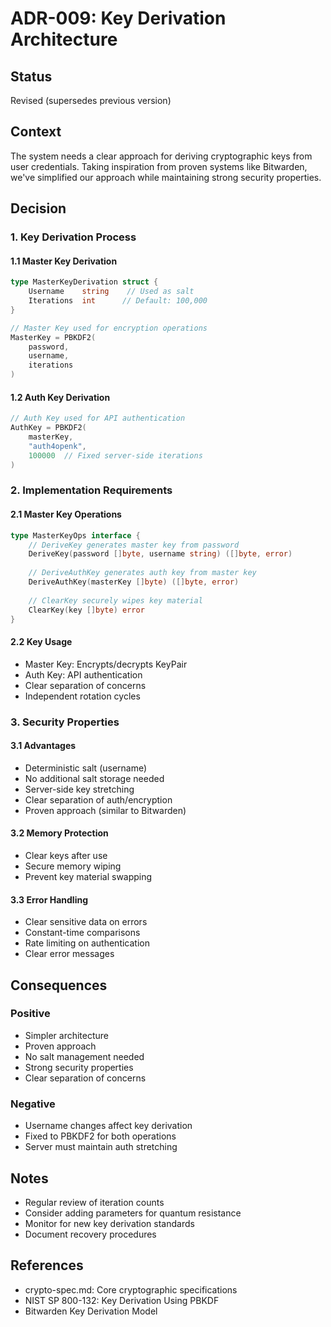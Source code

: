 # ADR-009: Key Derivation Architecture

## Status
Revised (supersedes previous version)

## Context
The system needs a clear approach for deriving cryptographic keys from user credentials. Taking inspiration from proven systems like Bitwarden, we've simplified our approach while maintaining strong security properties.

## Decision

### 1. Key Derivation Process

#### 1.1 Master Key Derivation
```go
type MasterKeyDerivation struct {
    Username    string    // Used as salt
    Iterations  int      // Default: 100,000
}

// Master Key used for encryption operations
MasterKey = PBKDF2(
    password,
    username,
    iterations
)
```

#### 1.2 Auth Key Derivation
```go
// Auth Key used for API authentication
AuthKey = PBKDF2(
    masterKey,
    "auth4openk",
    100000  // Fixed server-side iterations
)
```

### 2. Implementation Requirements

#### 2.1 Master Key Operations
```go
type MasterKeyOps interface {
    // DeriveKey generates master key from password
    DeriveKey(password []byte, username string) ([]byte, error)
    
    // DeriveAuthKey generates auth key from master key
    DeriveAuthKey(masterKey []byte) ([]byte, error)
    
    // ClearKey securely wipes key material
    ClearKey(key []byte) error
}
```

#### 2.2 Key Usage
- Master Key: Encrypts/decrypts KeyPair
- Auth Key: API authentication
- Clear separation of concerns
- Independent rotation cycles

### 3. Security Properties

#### 3.1 Advantages
- Deterministic salt (username)
- No additional salt storage needed
- Server-side key stretching
- Clear separation of auth/encryption
- Proven approach (similar to Bitwarden)

#### 3.2 Memory Protection
- Clear keys after use
- Secure memory wiping
- Prevent key material swapping

#### 3.3 Error Handling
- Clear sensitive data on errors
- Constant-time comparisons
- Rate limiting on authentication
- Clear error messages

## Consequences

### Positive
- Simpler architecture
- Proven approach
- No salt management needed
- Strong security properties
- Clear separation of concerns

### Negative
- Username changes affect key derivation
- Fixed to PBKDF2 for both operations
- Server must maintain auth stretching

## Notes
- Regular review of iteration counts
- Consider adding parameters for quantum resistance
- Monitor for new key derivation standards
- Document recovery procedures

## References
- crypto-spec.md: Core cryptographic specifications
- NIST SP 800-132: Key Derivation Using PBKDF
- Bitwarden Key Derivation Model
